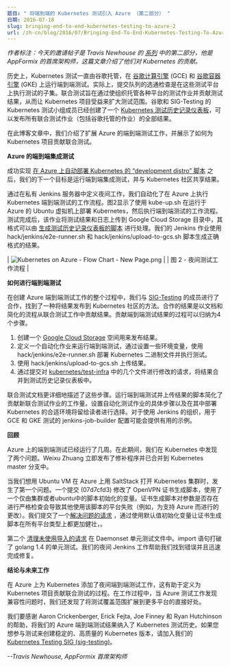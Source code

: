 ```yaml
---
题目: " 将端到端的 Kubernetes 测试引入 Azure （第二部分） "
日期: 2016-07-18
slug: bringing-end-to-end-kubernetes-testing-to-azure-2
url: /zh-cn/blog/2016/07/Bringing-End-To-End-Kubernetes-Testing-To-Azure-2
---
```

<!--
---
title: " Bringing End-to-End Kubernetes Testing to Azure (Part 2) "
date: 2016-07-18
slug: bringing-end-to-end-kubernetes-testing-to-azure-2
url: /zh-cn/blog/2016/07/Bringing-End-To-End-Kubernetes-Testing-To-Azure-2
---
-->

<!--
_Editor’s Note: Today’s guest post is Part II from a [series](https://kubernetes.io/blog/2016/06/bringing-end-to-end-testing-to-azure) by Travis Newhouse, Chief Architect at AppFormix, writing about their contributions to Kubernetes._  
-->
_作者标注：今天的邀请帖子是 Travis Newhouse 的 [系列](https://kubernetes.io/blog/2016/06/bringing-end-to-end-testing-to-azure) 中的第二部分，他是 AppFormix 的首席架构师，这篇文章介绍了他们对 Kubernetes 的贡献。_


<!--
Historically, Kubernetes testing has been hosted by Google, running e2e tests on [Google Compute Engine](https://cloud.google.com/compute/) (GCE) and [Google Container Engine](https://cloud.google.com/container-engine/) (GKE). In fact, the gating checks for the submit-queue are a subset of tests executed on these test platforms. Federated testing aims to expand test coverage by enabling organizations to host test jobs for a variety of platforms and contribute test results to benefit the Kubernetes project. Members of the Kubernetes test team at Google and SIG-Testing have created a [Kubernetes test history dashboard](http://storage.googleapis.com/kubernetes-test-history/static/index.html) that publishes the results from all federated test jobs (including those hosted by Google).  

In this blog post, we describe extending the e2e test jobs for Azure, and show how to contribute a federated test to the Kubernetes project.  
-->
历史上，Kubernetes 测试一直由谷歌托管，在 [谷歌计算引擎](https://cloud.google.com/compute/) (GCE) 和 [谷歌容器引擎](https://cloud.google.com/container-engine/) (GKE) 上运行端到端测试。实际上，提交队列的选通检查是在这些测试平台上执行测试的子集。联合测试旨在通过使组织托管各种平台的测试作业并贡献测试结果，从而让 Kubernetes 项目受益来扩大测试范围。谷歌和 SIG-Testing 的 Kubernetes 测试小组成员已经创建了一个 [Kubernetes 测试历史记录仪表板](http://storage.googleapis.com/kubernetes-test-history/static/index.html)，可以发布所有联合测试作业（包括谷歌托管的作业）的全部结果。

在此博客文章中，我们介绍了扩展 Azure 的端到端测试工作，并展示了如何为 Kubernetes 项目贡献联合测试。

<!--
**END-TO-END INTEGRATION TESTS FOR AZURE**  

After successfully implementing [“development distro” scripts to automate deployment of Kubernetes on Azure](https://kubernetes.io/blog/2016/06/bringing-end-to-end-testing-to-azure), our next goal was to run e2e integration tests and share the results with the Kubernetes community.  
-->
**Azure 的端到端集成测试**

成功实现 [在 Azure 上自动部署 Kubernetes 的 “development distro” 脚本](https://kubernetes.io/blog/2016/06/bringing-end-to-end-testing-to-azure) 之后，我们的下一个目标是运行端到端集成测试，并与 Kubernetes 社区共享结果。

<!--
We automated our workflow for executing e2e tests of Kubernetes on Azure by defining a nightly job in our private Jenkins server. Figure 2 shows the workflow that uses kube-up.sh to deploy Kubernetes on Ubuntu virtual machines running in Azure, then executes the e2e tests. On completion of the tests, the job uploads the test results and logs to a Google Cloud Storage directory, in a format that can be processed by the [scripts that produce the test history dashboard](https://github.com/kubernetes/test-infra/tree/master/jenkins/test-history). Our Jenkins job uses the hack/jenkins/e2e-runner.sh and hack/jenkins/upload-to-gcs.sh scripts to produce the results in the correct format.  
-->
通过在私有 Jenkins 服务器中定义夜间工作，我们自动化了在 Azure 上执行 Kubernetes 端到端测试的工作流程。图2显示了使用 kube-up.sh 在运行于 Azure 的 Ubuntu 虚拟机上部署 Kubernetes，然后执行端到端测试的工作流程。测试完成后，该作业将测试结果和日志上传到 Google Cloud Storage 目录中，其格式可以由 [生成测试历史记录仪表板的脚本](https://github.com/kubernetes/test-infra/tree/master/jenkins/test-history) 进行处理。我们的 Jenkins 作业使用 hack/jenkins/e2e-runner.sh 和 hack/jenkins/upload-to-gcs.sh 脚本生成正确格式的结果。

<!--
| ![Kubernetes on Azure - Flow Chart - New Page.png](https://lh6.googleusercontent.com/TZiUu4sQ7G0XDvJgv9a1a4UEdxntOZDT9I3S42c8BOAyigxaysKmhJMen8vLaJ3UYaYKPIG9h-cyBOvTSI6kBgqnUQabe4xxZXhrUyVxinKGEaCDUnmNlBo__HNjzoYc_U7zM77_Dxe) |
| Figure 2 - Nightly test job workflow |
-->
| ![Kubernetes on Azure - Flow Chart - New Page.png](https://lh6.googleusercontent.com/TZiUu4sQ7G0XDvJgv9a1a4UEdxntOZDT9I3S42c8BOAyigxaysKmhJMen8vLaJ3UYaYKPIG9h-cyBOvTSI6kBgqnUQabe4xxZXhrUyVxinKGEaCDUnmNlBo__HNjzoYc_U7zM77_Dxe) |
| 图 2 - 夜间测试工作流程 |

<!--
**HOW TO CONTRIBUTE AN E2E TEST**    

Throughout our work to create the Azure e2e test job, we have collaborated with members of [SIG-Testing](https://github.com/kubernetes/community/tree/master/sig-testing) to find a way to publish the results to the Kubernetes community. The results of this collaboration are documentation and a streamlined process to contribute results from a federated test job. The steps to contribute e2e test results can be summarized in 4 steps.  
-->
**如何进行端到端测试** 

在创建 Azure 端到端测试工作的整个过程中，我们与 [SIG-Testing](https://github.com/kubernetes/community/tree/master/sig-testing) 的成员进行了合作，找到了一种将结果发布到 Kubernetes 社区的方法。合作的结果是以文档和简化的流程从联合测试工作中贡献结果。贡献端到端测试结果的过程可以归纳为4个步骤。

<!--
1. Create a [Google Cloud Storage](https://cloud.google.com/storage/) bucket in which to publish the results.
2. Define an automated job to run the e2e tests. By setting a few environment variables, hack/jenkins/e2e-runner.sh deploys Kubernetes binaries and executes the tests.
3. Upload the results using hack/jenkins/upload-to-gcs.sh.
4. Incorporate the results into the test history dashboard by submitting a pull-request with modifications to a few files in [kubernetes/test-infra](https://github.com/kubernetes/test-infra).
-->
1. 创建一个 [Google Cloud Storage](https://cloud.google.com/storage/) 空间用来发布结果。
2. 定义一个自动化作业来运行端到端测试，通过设置一些环境变量，使用 hack/jenkins/e2e-runner.sh 部署 Kubernetes 二进制文件并执行测试。
3. 使用 hack/jenkins/upload-to-gcs.sh 上传结果。
4. 通过提交对 [kubernetes/test-infra](https://github.com/kubernetes/test-infra) 中的几个文件进行修改的请求，将结果合并到测试历史记录仪表板中。

<!--
The federated tests documentation describes these steps in more detail. The scripts to run e2e tests and upload results simplifies the work to contribute a new federated test job. The specific steps to set up an automated test job and an appropriate environment in which to deploy Kubernetes are left to the reader’s preferences. For organizations using Jenkins, the jenkins-job-builder configurations for GCE and GKE tests may provide helpful examples.  
-->
联合测试文档更详细地描述了这些步骤。运行端到端测试并上传结果的脚本简化了贡献新联合测试作业的工作量。设置自动化测试作业的具体步骤以及在其中部署 Kubernetes 的合适环境将留给读者进行选择。对于使用 Jenkins 的组织，用于 GCE 和 GKE 测试的 jenkins-job-builder 配置可能会提供有用的示例。


<!--
**RETROSPECTIVE**  

The e2e tests on Azure have been running for several weeks now. During this period, we have found two issues in Kubernetes. Weixu Zhuang immediately published fixes that have been merged into the Kubernetes master branch.  
-->
**回顾**

Azure 上的端到端测试已经运行了几周。在此期间，我们在 Kubernetes 中发现了两个问题。Weixu Zhuang 立即发布了修补程序并已合并到 Kubernetes master 分支中。

<!--
The first issue happened when we wanted to bring up the Kubernetes cluster using SaltStack on Azure using Ubuntu VMs. A commit (07d7cfd3) modified the OpenVPN certificate generation script to use a variable that was only initialized by scripts in the cluster/ubuntu. Strict checking on existence of parameters by the certificate generation script caused other platforms that use the script to fail (e.g. our changes to support Azure). We submitted a [pull-request that fixed the issue](https://github.com/kubernetes/kubernetes/pull/21357) by initializing the variable with a default value to make the certificate generation scripts more robust across all platform types.  
-->
当我们想用 Ubuntu VM 在 Azure 上用 SaltStack 打开 Kubernetes 集群时，发生了第一个问题。一个提交 (07d7cfd3) 修改了 OpenVPN 证书生成脚本，使用了一个仅由集群或者ubuntu中的脚本初始化的变量。证书生成脚本对参数是否存在进行严格检查会导致其他使用该脚本的平台失败（例如，为支持 Azure 而进行的更改）。我们提交了一个[解决问题的请求](https://github.com/kubernetes/kubernetes/pull/21357) ，通过使用默认值初始化变量让证书生成脚本在所有平台类型上都更加健壮，。

<!--
The second [pull-request cleaned up an unused import](https://github.com/kubernetes/kubernetes/pull/22321) in the Daemonset unit test file. The import statement broke the unit tests with golang 1.4. Our nightly Jenkins job helped us find this error and we promptly pushed a fix for it.  
-->
第二个 [清理未使用导入的请求](https://github.com/kubernetes/kubernetes/pull/22321) 在 Daemonset 单元测试文件中。import 语句打破了 golang 1.4 的单元测试。我们的夜间 Jenkins 工作帮助我们找到错误并且迅速完成修复。

<!--
**CONCLUSION AND FUTURE WORK**  
-->
**结论与未来工作**  

<!--
The addition of a nightly e2e test job for Kubernetes on Azure has helped to define the process to contribute a federated test to the Kubernetes project. During the course of the work, we also saw the immediate benefit of expanding test coverage to more platforms when our Azure test job identified compatibility issues.  
-->
在 Azure 上为 Kubernetes 添加了夜间端到端测试工作，这有助于定义为 Kubernetes 项目贡献联合测试的过程。在工作过程中，当 Azure 测试工作发现兼容性问题时，我们还发现了将测试覆盖范围扩展到更多平台的直接好处。

<!--
We want to thank Aaron Crickenberger, Erick Fejta, Joe Finney, and Ryan Hutchinson for their help to incorporate the results of our Azure e2e tests into the Kubernetes test history. If you’d like to get involved with testing to create a stable, high quality releases of Kubernetes, join us in the [Kubernetes Testing SIG (sig-testing)](https://github.com/kubernetes/community/tree/master/sig-testing).  
-->
我们要感谢 Aaron Crickenberger, Erick Fejta, Joe Finney 和 Ryan Hutchinson 的帮助，将我们的 Azure 端到端测试结果纳入了 Kubernetes 测试历史。如果您想参与测试来创建稳定的、高质量的 Kubernetes 版本，请加入我们的 [Kubernetes Testing SIG (sig-testing)](https://github.com/kubernetes/community/tree/master/sig-testing)。


<!--
_--Travis Newhouse, Chief Architect at AppFormix_
-->
_--Travis Newhouse, AppFormix 首席架构师_
